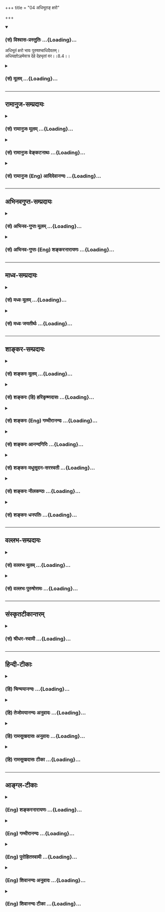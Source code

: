 +++
title = "04 अधिभूतङ् क्षरो"

+++
<div class="js_include" newlevelforh1="3" title="(सं) विश्वास-प्रस्तुतिः" unfilled url="/purANam_vaiShNavam/mahAbhAratam/06-bhIShma-parva/03-bhagavad-gItA-parva/saMskRtam/vishvAsa-prastutiH/08_axara-para-brahma-yo/04_adhibhUta~N_xaro.md">
<details open><summary><h3>(सं) विश्वास-प्रस्तुतिः ...{Loading}...</h3></summary>

अधिभूतं क्षरो भावः पुरुषश्चाधिदैवतम्।  
अधियज्ञोऽहमेवात्र देहे देहभृतां वर।।8.4।।
</details>
</div>
<div class="js_include collapsed" newlevelforh1="3" title="(सं) मूलम्" unfilled url="/purANam_vaiShNavam/mahAbhAratam/06-bhIShma-parva/03-bhagavad-gItA-parva/saMskRtam/mUlam/08_axara-para-brahma-yo/04_adhibhUta~N_xaro.md">
<details><summary><h3>(सं) मूलम् ...{Loading}...</h3></summary>

अधिभूतं क्षरो भावः पुरुषश्चाधिदैवतम्।  
अधियज्ञोऽहमेवात्र देहे देहभृतां वर।।8.4।।
</details>
</div>


_________________
## रामानुज-सम्प्रदायः
<div class="js_include collapsed" newlevelforh1="3" title="(सं) रामानुजः मूलम्" unfilled url="/purANam_vaiShNavam/mahAbhAratam/06-bhIShma-parva/03-bhagavad-gItA-parva/saMskRtam/rAmAnujaH/mUlam/08_axara-para-brahma-yo/04_adhibhUta~N_xaro.md">
<details><summary><h3>(सं) रामानुजः मूलम् ...{Loading}...</h3></summary>

।।8.4।। ऐश्वर्यार्थिनां ज्ञातव्यतया निर्दिष्टम् **अधिभूतं क्षरो भावः**
वियदादिभूतेषु वर्तमानः तत्परिणामविशेषः क्षरणस्वभावो विलक्षणः
शब्दस्पर्शादिः साश्रयः विलक्षणाः साश्रयाः शब्दस्पर्शरूपरसगन्धाः
ऐश्वर्यार्थिभिः प्राप्याः तैः अनुसंधेयाः।**पुरुषश्च अधिदैवतम्**
अधिदैवतशब्दनिर्दिष्टः पुरुषः अधिदैवतं दैवतोपरि वर्तमानम्
इन्द्रप्रजापतिप्रभृतिकृत्स्नदैवतोपरि वर्तमानः इन्द्रप्रजापतिप्रभृतीनां
भोग्यजाताद् विलक्षणशब्दादेः भोक्ता पुरुषः सा च भोक्तृत्वावस्था
ऐश्वर्यार्थिभिः प्राप्यतया अनुसन्धेया।**अधियज्ञः अहम् एव**
अधियज्ञशब्दनिर्दिष्टो अहम् एव अधियज्ञः यज्ञैः आराध्यतया वर्तमानः
अत्रेन्द्रादौ मम देहभूते आत्मतया अवस्थितः अहम् एव यज्ञैः आराध्य इति
महायज्ञादिनित्यनैमित्तकानुष्ठानवेलायां त्रयाणाम् अधिकारिणाम् अनुसन्धेयम्
एतत्। इदमपि त्रयाणां साधारणम् --

</details>
</div>
<div class="js_include collapsed" newlevelforh1="3" title="(सं) रामानुजः वेङ्कटनाथः" unfilled url="/purANam_vaiShNavam/mahAbhAratam/06-bhIShma-parva/03-bhagavad-gItA-parva/saMskRtam/rAmAnujaH/venkaTanAthaH/08_axara-para-brahma-yo/04_adhibhUta~N_xaro.md">
<details><summary><h3>(सं) रामानुजः वेङ्कटनाथः ...{Loading}...</h3></summary>

  
  
।।8.4।। ऐश्वर्यार्थिनां ज्ञातव्यतया
निर्दिष्टमित्येतदधिदैवतेऽप्यनुषञ्जनीयम् अधिभूतक्षरशब्दनिर्वचनानुरोधेन
व्याख्यातिवियदादीति। भूतशब्दस्यात्र जन्तुविषयत्वव्यवच्छेदाय
वियदादिशब्दः। शब्दाद्यवस्थातद्वतोर्भोग्ययोर्द्वयोरपि क्षरशब्देन
सङ्ग्रहणायक्षरणस्वभाव इति निर्वचनम्। नश्वर इत्यर्थः। विलक्षण
इतिइन्द्रप्रजापतिप्रभृतीनां भोग्यजातात् इति वक्ष्यमाणमत्रापि
द्रष्टव्यम्। एवंविधं च वैलक्षण्यं
स्वासाधारणभक्तियोगप्रसन्नपरमात्मसङ्कल्पविशेषप्रसूतभोगरूपत्वात्। अस्य
ज्ञातव्यताहेतुं दर्शयति -- विलक्षणा इति। क्षरो भावः इत्येकवचनं
जात्यभिप्रायमिति भावः। प्राप्याप्राप्यत्वादित्यर्थः। अधिदैवतशब्दे
रूढिभ्रमव्युदासायाह -- अधिदैवतशब्दनिर्दिष्ट इति।
तन्निरुक्तिःदैवतोपरिवर्तमानमिति। देवतोपरीति सम्बन्धसामान्यषष्ठ्या समासः।
दैवतशब्दस्यात्र सर्वेश्वरात् सङ्कोचं देवतान्तरेष्वभिव्याप्तिं चाह --
इन्द्रेति। उपरि वर्तमानत्वमिह न केवलं देशाद्यपेक्षया किन्तु
भोगप्रकर्षादपीत्यभिप्रायेणेत्याह -- इन्द्रेत्यादि पुरुष इत्यन्तम्।  
  
ननु पुरुषान्तरमिहाविवक्षितम्
स्वात्मस्वरूपपुरुषानुसन्धानमधिकार्यन्तरस्यापि समानम् ततोऽत्र को विशेषः
इत्यत्राह -- सा चेति। न परिशुद्धस्वरूपमिहानुसन्धेयं न चाशुद्धेऽपि
हेयत्वमिह भाव्यम्। पुरुषशब्दनिर्देशश्चात्र भावप्रधान इति भावः। अहमेवेति क
इति प्रश्नस्योत्तरम्। कथमिति प्रश्नस्योत्तरत्वं तदभिप्रेतं विवृणोति --
अधियज्ञ इति। यज्ञे सम्बध्यमानोऽधियज्ञः। तत्र च सर्वेश्वरस्याराध्यतया
सम्बन्ध इत्याह -- यज्ञैराराध्यतया वर्तमान इति। इन्द्रादयो हि तत्र च
आराध्याः श्रुताः तत्कथमहमेवेत्युच्यत इत्यत्रोत्तरम्अत्र देहे इत्यनेन
विवक्षितमिति दर्शयति -- अत्रेन्द्रादाविति। अधियज्ञोऽहमेवात्र देहे
इतीश्वरेणाभिधीयमानत्वात्तद्देहविषयत्वं प्रतीतम्। स चेश्वरदेहःयज
देवपूजायाम् \[1।1027\] इति
याज्यदेवतापेक्षयज्ञप्रसङ्गादिन्द्रादिरेवेत्यभिप्रायेणोक्तम् --
इन्द्रादाविति। यां यां तनुम् \[7।21\] इति प्रागुक्तं स्मारयति -- मम
देहभूत इति। कर्मणा ह्यचिद्द्रव्यं कस्यचिद्देहो भवति न तथाऽत्र देहत्वं
कादाचित्कमिति ज्ञापनायदेहभूत इति प्रयोगः।
देहभूतकेवलेन्द्रादिव्यवच्छेदार्थंअहमेवेत्यवधारणम्।
पूर्वनिर्दिष्टब्रह्माध्यात्मकर्माधिभूताधिदैववन्न तत्त्वान्तरमिति
ज्ञापनार्थं वा। विष्णुः सर्वा देवताः इति च श्रुतिः। एतेनकथम् इति
प्रश्नस्याप्युत्तरं दत्तम्। तत्तद्विशिष्टस्याराध्यत्वात्। देहभृतां
वर,इत्यनेनाध्यात्मचिन्तानुगुणसत्त्वोत्तरदेहेन्द्रियादिमत्त्वं
स्वस्यालौकिकेन्द्रादिदेहवत्त्वे निदर्शनं चाभिप्रेतम्।
एवंविधाधियज्ञविज्ञानमनुष्ठानानुप्रविष्टम् न तु तदुपकारकमात्रम् न
चैश्वर्यार्थिमात्रविषयमिति दर्शयति -- इति महायज्ञेति।
अकरणनिमित्तानर्हतादिपरिहाराय
त्रयाणामवश्यकर्तव्यताद्योतनायनित्यनैमित्तिकोक्तिः।  
  

</details>
</div>
<div class="js_include collapsed" newlevelforh1="3" title="(सं) रामानुजः (Eng) आदिदेवानन्दः" unfilled url="/purANam_vaiShNavam/mahAbhAratam/06-bhIShma-parva/03-bhagavad-gItA-parva/saMskRtam/rAmAnujaH/english/AdidevAnandaH/08_axara-para-brahma-yo/04_adhibhUta~N_xaro.md">
<details><summary><h3>(सं) रामानुजः (Eng) आदिदेवानन्दः ...{Loading}...</h3></summary>

8.4 The perishable existences which have been declared as fit to be
known by the seekers of wealth, power etc., form the Adhibhuta. They are
superior material entities that remain in ether or space and other
elements. They are the evolutes of material elements and are perishable
in their nature. They are also of the nature of sound, touch etc.,
supported by their basic subtle elements but different from, and finer
than, ordinary sound etc., and are of many kinds. Sound, touch, form,
taste and smell on this kind, which are manifold and rooted in their
several bases, are to be gained by the seekers after prosperity and
should be contemplated upon by them. Adhidaivata connotes Purusa. The
Purusa is superior to divinities like Indra, Prajapati and others, and
is the experiencer of sound etc., which are different from, and superior
to, the multitude of enjoyments of Indra, Prajapati etc. The condition
of being such an enjoyer is to be contemplated upon by the seekers after
prosperity, as the end to be attained. I alone am connoted by the term
Adhiyajna (sacrifice). Adhiyajna denotes one who is propitiated in
sacrifices. Indra and others, to whom sacrifices are made, form My body.
I dwell as their Self and I alone am the object of worship by sacrifice.
In this manner the three groups of alified devotees should contemplate
at the time of the practice of periodical and occasional rituals like
the great sacrificies. This is also common to all the three groups of
devotees.

</details>
</div>


_________________
## अभिनवगुप्त-सम्प्रदायः
<div class="js_include collapsed" newlevelforh1="3" title="(सं) अभिनव-गुप्तः मूलम्" unfilled url="/purANam_vaiShNavam/mahAbhAratam/06-bhIShma-parva/03-bhagavad-gItA-parva/saMskRtam/abhinava-guptaH/mUlam/08_axara-para-brahma-yo/04_adhibhUta~N_xaro.md">
<details><summary><h3>(सं) अभिनव-गुप्तः मूलम् ...{Loading}...</h3></summary>

।।8.4।। अधिभूतमिति। क्षरति स्रवति परिणामादिधर्मेण इति क्षरः +++(S omits
क्षरः)+++ घटादिः पदार्थग्राम उच्यते। पुरुषः आत्मा। स च अधिदैवतम् तत्र
सर्वदैवतानां परिनिष्ठितत्त्वात्। अत एव अशेषयज्ञभोक्तृत्वेन यज्ञान्
अवश्यकार्याणि कर्माणि अधिकृत्य यः स्थितः पुरुषोत्तमः सः अहमेव। अहमेव च
देहे स्थित इति प्रश्नद्वयमेकेन यत्नेन निर्णीतम्।

</details>
</div>
<div class="js_include collapsed" newlevelforh1="3" title="(सं) अभिनव-गुप्तः (Eng) शङ्करनारायणः" unfilled url="/purANam_vaiShNavam/mahAbhAratam/06-bhIShma-parva/03-bhagavad-gItA-parva/saMskRtam/abhinava-guptaH/english/shankaranArAyaNaH/08_axara-para-brahma-yo/04_adhibhUta~N_xaro.md">
<details><summary><h3>(सं) अभिनव-गुप्तः (Eng) शङ्करनारायणः ...{Loading}...</h3></summary>

8.4 Adhibhutam etc. The world of material beings, like pot etc., is of
changing nature, because it flows or gushes forth with its innate nature
of changes etc. Person : Self. It is the lord of the devinities, as all
deities are established in It (or all deities get their perfections in
It). On the same reason it is only Myself, the Supreme Soul, Who remain
lording - as an enjoyer of sacrifice in its entirty - over sacrifices
i.e. actions that are to be performed inevitably; and it is I only Who
dwell in the body. Thus, a pair of estions have been decided by single
effort. Now, the other estion that remains to be answered viz., 'How are
You to be realised at the time of departure ;', the Lord decides as :

</details>
</div>


_________________
## माध्व-सम्प्रदायः
<div class="js_include collapsed" newlevelforh1="3" title="(सं) मध्वः मूलम्" unfilled url="/purANam_vaiShNavam/mahAbhAratam/06-bhIShma-parva/03-bhagavad-gItA-parva/saMskRtam/madhvaH/mUlam/08_axara-para-brahma-yo/04_adhibhUta~N_xaro.md">
<details><summary><h3>(सं) मध्वः मूलम् ...{Loading}...</h3></summary>

।।8.4।। भूतानि सशरीरान् जीवानधिकृत्य यत्तदधिभूतम्। क्षरो भावो
विनाशिकार्यपदार्थः। अव्यक्तान्तर्भावेऽपि तस्याप्यन्यथाभावाख्यो
विनाशोऽस्त्येव। तच्चोक्तम् -- अव्यक्तं परमे व्योम्नि निष्क्रिये
सम्प्रलीयते इति। तस्मादव्यक्तमुत्पन्नं त्रिगुणं द्विजसत्तम इति
च। विकारोऽव्यक्तजन्म हि इति च स्कान्दे। पुरि शयनात्पुरुषो जीवः स च
सङ्कर्षणो ब्रह्मा वा। स सर्वदेवानधिकृत्य तत्पतिरित्यधिदैवतम्
देवाधिकारस्थ इति वा। सर्वयज्ञभोक्तृत्वादेरधियज्ञः।
अन्योऽधियज्ञोऽग्न्यादिः प्रसिद्ध इति देह इति विशेषणम्। भोक्तारं यज्ञतपसां
\[5।29\]। त्रैविद्या मां \[9।20\]। ये त्वन्यदेवताभक्ताः। \[9।23\] एतस्य वा
अक्षरस्य प्रशासने ৷৷. गार्गि ददतो मनुष्याः प्रशंसन्ति यजमानं देवाः
\[बृ.उ.3।8।9\] इत्यादेः। कुतो ह्यस्य ध्रुवः स्वर्गः कुतो नैश्श्रेयसं पदम्
\[मं.भा.12।334।2\] इत्यादिपरिहारश्च मोक्षधर्मे।
भगवांश्चेत्तद्भोक्तृत्वादेरधियज्ञत्वं सिद्धमिति कथमित्यस्य परिहारः
पृथङ्नोक्तः। सर्वप्राणिदेहस्थरूपेण साधियज्ञः। अत्रेति
स्वदेहनिवृत्त्यर्थम्। न हि तत्रेश्वरस्य नियन्तृत्वं पृथगस्ति। नात्रोक्तं
ब्रह्म भगवतोऽन्यत्। ते ब्रह्म \[7।29\] इत्युक्त्वासाधिभूताधिदैवं मां
साधियज्ञं च ये विदुः \[7।30\] इति परामर्शात् तस्यैव च
प्रश्नात्। साधियज्ञं इति भेदप्रतीतेस्तन्निवृत्त्यर्थंअधियज्ञोऽहं
इत्युक्तम्। मामित्यभेदप्रसिद्धेरक्षरमित्येवोक्तम्। आह च गीताकल्पे --
देहस्थविष्णुरूपाणि अधियज्ञ इतीरितः। कर्मेश्वरस्य सृष्ट्यर्थं
तच्चापीच्छाद्यमुच्यते। अधिभूतं जडं प्रोक्तमध्यात्मं जीव उच्यते।
हिरण्यगर्भोऽधिदैवं देवः सङ्कर्षणोऽपि वा। ब्रह्म नारायणो देवः
सर्वदेवेश्वरेश्वरः इति। यथा प्रतीतं वा सर्वमत्र नैव विरुध्यते इति।
स्कान्दे च -- आत्माभिमानाधिकारस्थितमध्यात्ममुच्यते। देहाद्बाह्यं
विनाऽतीव बाह्यत्वादधिदैवतम्। देवाधिकारगं सर्वं महाभूताधिकारगम्। तत्कारणं
तथा कार्यमधिभूतं तदन्तिकात् इति। महाकौर्मे च -- अध्यात्मं देहपर्यन्तं
केवलात्मोपकारकम्। सदेहजीवभूतानि यत्तेषामुपकारकृत्। अधिभूतं तु मायान्तं
देवानामधिदैवतम् इति।

</details>
</div>
<div class="js_include collapsed" newlevelforh1="3" title="(सं) मध्वः जयतीर्थः" unfilled url="/purANam_vaiShNavam/mahAbhAratam/06-bhIShma-parva/03-bhagavad-gItA-parva/saMskRtam/madhvaH/jayatIrthaH/08_axara-para-brahma-yo/04_adhibhUta~N_xaro.md">
<details><summary><h3>(सं) मध्वः जयतीर्थः ...{Loading}...</h3></summary>

।।8.4।। परिहारं सङ्गमयितुमधिभूतशब्दार्थं तावदाह -- **भूतानी**ति। अधिकृत्य
तदुपकारित्वेन यद्वर्ततेक्षरः,सर्वाणि भूतानि \[15।16\] इति वक्ष्यमाणं
क्षरं व्यावर्तयितुं व्याचष्टे -- **क्षर** इति। क्षरशब्दव्याख्या
विनाशीति। भावशब्दस्यार्थद्वयं कार्य इति पदार्थ इति। भवत्युत्पद्यत इति
भावः। उत्पत्तिमान्पदार्थो नाशवान् पदार्थ इति प्रत्येकमुत्तरम्।
सर्वभूतानामध्यात्मत्वान्न ग्रहणम्। नन्वव्यक्तमपि सशरीरान् जीवानधिकृत्य
वर्तत इति तस्याप्यधिभूतेऽन्तर्भावोऽस्त्येव न चैतद्विनाशि कार्यं वानासतः
\[2।16\] इत्युक्तत्वात्। ततोऽव्यापकमुत्तरमित्यत आह -- **अव्यक्ते**ति।
अव्यक्तस्याधिभूतान्तर्भावेऽपि नाव्यापकमुत्तरमिति शेषः। कुतः इत्यत आह --
**तस्यापी**ति। अन्यथाभावो वैषम्यपरित्यागेन साम्यावस्थापत्तिः। यत इति
शेषः। तथा विक्रियालक्षणं जन्म चेत्यपि ग्राह्यम्। उभयत्र क्रमेण
प्रमाणान्याह -- **तच्चे**ति। व्योम्नि व्याप्ते प्रलये
प्रचुरव्यापाराभावात् निष्क्रिये। ननु पुरुषः परमात्मा स
ब्रह्माधियज्ञशब्दाभ्यामुक्त इत्यत आह -- **पुरी** त। शरीरे अधिकरणे शेतेः
\[अष्टा.3।2।15\] इति डः। वर्णागमो वर्णविपर्ययश्च इत्यादिना साधुः।
तथाप्यध्यात्मशब्देन गतार्थतेत्यत आह -- **स चे**ति।
सर्वजीवाभिमानित्वादिति भावः। तस्याधिदैवत्वं कथं इत्यतो द्वेधाऽऽह --
**स** इति। अधिकृत्य वर्तत इत्यस्यैव विवरणं -- **पतिरि**ति।
देवाधिकारस्थस्तत्प्रकरणेषु मुख्यतः प्रतिपाद्यः। सर्वदेवतासङ्ग्रहार्थं वा
द्वितीयं व्याख्यानम्। अक्षरार्थस्तु पूर्ववत्। अधियज्ञः कथं \[8।2\]
इत्यस्योत्तरं भगवताऽनुक्तं भाष्यकृदाह -- **सर्वे**ति। आदिपदेन
तत्प्रवर्तकत्वादिनाऽध्यात्मशब्दवदधियज्ञशब्देऽव्ययीभावः। किन्तु अधिगतो
यज्ञमिति प्रादिसमासः। अधिष्ठितो यज्ञोऽनेनेति बहुव्रीहिर्वा। अधियज्ञः कः
इति प्रश्ने तत्परिहारे च देह इत्यस्य प्रयोजनमाह -- **अन्य** इति। अन्यो
भगवतः इति सिद्धार्थतापरिहारार्थं प्रश्नवाक्ये देह इति विशेषणं प्रयुक्तं
कर्तृभोक्तृफलदातॄणां हेप्रेरकत्वेन वर्तमान इति। अतः परिहारवाक्येऽपि
यथाप्रश्नं तदुपात्तमिति वाक्यशेषः। भगवतः सर्वयज्ञभोक्तृत्वं कुतो
येनैवमुत्तरमध्याह्रियते इत्यत आह -- **भोक्तारमि**ति।
त्रैविद्यानुष्ठितयज्ञभोक्तृत्वाभावात्सर्वेत्यनुपपन्नमित्यत आह --
**त्रैविद्या** इति। प्रवर्तकत्वे श्रुतिमाह -- **एतस्ये**ति।
यज्ञफलदातृत्वादौ प्रमाणमाह -- **कुतो ही**ति। ध्रुवश्चिरन्तनः।
निश्श्रेयसे मुक्तौ भवं पदं सुखम्। इत्यादेः प्रश्नस्य। नन्वेष परिहरो
भगवतैवं कुतो नोक्तः इत्यत आह -- **भगवांश्चेदि**ति। चेच्छब्दो
यदाशब्दार्थे। अधियज्ञोऽहमिति यदाधियज्ञत्वेन भगवानुक्तः तदा तस्य
सर्वयज्ञभोक्तृत्वादेरधियज्ञत्वमर्जुनस्य सिद्धमेव भोक्तारमित्यादेरर्थस्य
तेन श्रुतत्वात् अन्यत्वपक्ष एव कथमिति पृष्टत्वात्। एवमालोच्य भगवता
कथमित्यस्य प्रश्नस्य परिहारोऽधियज्ञोऽहमित्यतः पृथक् नोक्तः। अस्माभिस्तु
मन्दान्बोधयितुमुक्त इति भावः। ननु यज्ञधियज्ञः स्वयमेव तर्हि कथंसाधियज्ञं
मां इति प्रागवोचत् इत्यत आह -- **सर्वे**ति। रूपविशेषापेक्षया
साहित्यमुक्तमिति भावः। अनेन परिहारवाक्यस्थस्य देह इति विशेषणस्य
प्रयोजनान्तरं चोक्तं भवति। अत्रेति देहविशेषणं किमर्थं इत्यत आह --
**अत्रे**ति। इह लौकिके देह इत्यर्थः। कुत ईश्वरदेहो व्यावर्तनीयः इत्यत आह
-- **न ही**ति। तत्र स्वदेहे। पृथक् पृथग्भावेन। यथाऽधियज्ञोऽहमेवेत्युक्तं
न तथा ब्रह्माहमिति। अतो भगवतोऽन्यदेवेदं ब्रह्म परममिति तु स्वरूपकथनम्। न
तु विशेषणमिति शङ्का निवारयति -- **नात्रे**ति। पूर्वाध्यायेते ब्रह्म
तद्विदुः \[7।29\] इत्युक्त्वा कथम्भूतं ब्रह्मेत्याकाङ्क्षायां
साधिभूताधिदैवं साधियज्ञं च ब्रह्मेति वक्तव्ये मामिति ब्रह्मणः
परामर्शात्। तत्रास्तु भगवानेव ब्रह्म अत्र तु कुतः इत्यत आह --
**तस्यैवे**ति पृष्टस्यैव वक्तव्यत्वात्। तर्हि अधियज्ञस्य ब्रह्मणश्च
भगवत्त्वादेकत्राहमेवेत्युक्तिः अपरत्र तदनुक्तिः किंनिबन्धना इत्यत आह --
**साधियज्ञमि**ति। शेषं **तात्पर्यनिर्णये।** एतेनापव्याख्यानमपि निरस्तम्।
द्वादशादौ च विस्तरेण आगमसम्मत्योक्तं स्थापयति -- **आह चे**ति। यानि
देहस्थविष्णुरूपाणिसोधियज्ञ इतीरितः। तदपीच्छाप्रयत्नाद्यमेव न तु
परिणामरूपम्। जडं देहाद्बाह्यम्। न केवलमेषां पदानामेतावन्मात्रार्थत्वं
किन्तु यथाप्रतीतं प्रतीतिमनतिक्रम्य शब्दशक्त्या यावत्प्रतीतं
प्रमाणाविरुद्धं च तदत्र व्याख्यायमानं वक्तुरभिप्रायं न
व्यभिरचरतीत्यर्थः. कि़ञ्चिद्व्यवहितत्वात् मध्येऽपीति शब्दः। एतदेव
वाक्यान्तरेण स्पष्टयति -- **स्कान्दे चे**ति। आत्मनोऽभिमानस्य विषयः
आत्माधिकारस्थं तत्र प्रतिपाद्यं देहाद्बाह्यं विनेति।
सामर्थ्यादात्माभिमानस्थेन सम्बध्यते। तत्र युक्तिः अतीव बाह्यत्वात्।
अत्यभिमानविषयत्वाभावात्। महाभूताधिकारगं महाभूतम्। कार्यकारणग्रहणहेतुः।
तदन्तिकात्तत्तादात्म्यात् देवानामुपकारकृत्।

</details>
</div>


_________________
## शाङ्कर-सम्प्रदायः
<div class="js_include collapsed" newlevelforh1="3" title="(सं) शङ्करः मूलम्" unfilled url="/purANam_vaiShNavam/mahAbhAratam/06-bhIShma-parva/03-bhagavad-gItA-parva/saMskRtam/shankaraH/mUlam/08_axara-para-brahma-yo/04_adhibhUta~N_xaro.md">
<details><summary><h3>(सं) शङ्करः मूलम् ...{Loading}...</h3></summary>

।।8.4।। --,**अधिभूतं** प्राणिजातम् अधिकृत्य भवतीति। कोऽसौ क्षरः क्षरतीति
**क्षरः** विनाशी **भावः** यत्किञ्चित् जनिमत् वस्तु इत्यर्थः। **पुरुषः**
पूर्णम् अनेन सर्वमिति पुरि शयनात् वा पुरुषः आदित्यान्तर्गतो हिण्यगर्भः
सर्वप्राणिकरणानाम् अनुग्राहकः सः **अधिदैवतम्।** **अधियज्ञः**
सर्वयज्ञाभिमानिनी विष्ण्वाख्या देवता यज्ञो वै विष्णुः इति श्रुतेः। स हि
विष्णुः **अहमेव अत्र** अस्मिन् **देहे** यो यज्ञः तस्य अहम् अधियज्ञः
यज्ञो हि देहनिर्वर्त्यत्वेन देहसमवायी इति देहाधिकरणो भवति **देहभृतां
वर**।।

</details>
</div>
<div class="js_include collapsed" newlevelforh1="3" title="(सं) शङ्करः (हि) हरिकृष्णदासः" unfilled url="/purANam_vaiShNavam/mahAbhAratam/06-bhIShma-parva/03-bhagavad-gItA-parva/saMskRtam/shankaraH/hindI/harikRShNadAsaH/08_axara-para-brahma-yo/04_adhibhUta~N_xaro.md">
<details><summary><h3>(सं) शङ्करः (हि) हरिकृष्णदासः ...{Loading}...</h3></summary>

।।8.4।। जो प्राणिमात्रको आश्रित किये होता है उसका नाम अधिभूत है। वह कौन
है क्षर -- जो कि क्षय होता है ऐसा विनाशी भाव यानी जो कुछ भी उत्पत्तिशील
पदार्थ हैं वे सबकेसब अधिभूत हैं। पुरुष अर्थात् जिससे यह सब जगत् परिपूर्ण
है अथवा जो शरीररूप पुरमें रहनेवाला होनेसे पुरुष कहलाता है वह सब
प्राणियोंके इन्द्रियादि करणोंका अनुग्राहक सूर्यलोकमें रहनेवाला
हिरण्यगर्भ अधिदैवत है। यज्ञ ही विष्णु है इस श्रुतिके अनुसार सब यज्ञोंका
अधिष्ठाता जो विष्णुनामक देवता है वह अधियज्ञ है। हे देहधारियोंमें श्रेष्ठ
अर्जुन इस देहमें जो यज्ञ है उसका अधिष्ठाता वह विष्णुरूप अधियज्ञ मैं ही
हूँ। यज्ञ शरीरसे ही सिद्ध होता है अतः यज्ञका शरीरसे नित्य सम्बन्ध है
इसलिये वह शरीरमें रहनेवाला माना जाता है।

</details>
</div>
<div class="js_include collapsed" newlevelforh1="3" title="(सं) शङ्करः (Eng) गम्भीरानन्दः" unfilled url="/purANam_vaiShNavam/mahAbhAratam/06-bhIShma-parva/03-bhagavad-gItA-parva/saMskRtam/shankaraH/english/gambhIrAnandaH/08_axara-para-brahma-yo/04_adhibhUta~N_xaro.md">
<details><summary><h3>(सं) शङ्करः (Eng) गम्भीरानन्दः ...{Loading}...</h3></summary>

8.4 Adhibhutam, that which exists in the physical plane, i.e. that which
exists by comprising all creatures;-what is it;-it consists of the
ksarah bhavah, mutable entity. Ksarah is that which is mutable, which is
destructible; bhavah means anything whatsoever that has orgination. This
is meaning. Purusah means the Person, derived in the sense of he by whom
all things are pervaded; or, he who lies in every heart. He is
Hiranyagarbha, who resides in the Sun and sustains the organs of all
creatures. He is adhi-daivatam, the entity existing in the divine plane.
Deha-bhrtam-vara, O best among the embodied beings; adhiyajnah, the
entity existing in sacrifices, is the Deity, called Visnu, presiding
over all sacrifices-which agrees with the Vedic text, 'Sacrifice is
indeed Vishu' (Tai, Sam. 1.7.4). Aham eva, I Myself, who am that very
Visnu; am adhiyajnah, the entity existing in the sacrifice; which is
going on atra dehe, in this body. Since a sacrfice is performed with
body, therefore it is closely associated with the body. In this sense it
is said to be going on in the body.

</details>
</div>
<div class="js_include collapsed" newlevelforh1="3" title="(सं) शङ्करः आनन्दगिरिः" unfilled url="/purANam_vaiShNavam/mahAbhAratam/06-bhIShma-parva/03-bhagavad-gItA-parva/saMskRtam/shankaraH/AnandagiriH/08_axara-para-brahma-yo/04_adhibhUta~N_xaro.md">
<details><summary><h3>(सं) शङ्करः आनन्दगिरिः ...{Loading}...</h3></summary>

।।8.4।। संप्रति प्रश्नत्रयस्योत्तरमाह -- **अधिभूतमिति।** अधिभूतं च किं
प्रोक्तमित्यस्य प्रतिवचनं **अधिभूतं क्षरो भाव इति।** तत्राधिभूतपदमनूद्य
वाच्यमर्थं कथयति -- **अधिभूतमित्यादिना।** तस्य निर्देशमन्तरेण
निर्ज्ञातुमशक्यत्वात्प्रश्नद्वारा तन्निर्दिशति -- **कोऽसाविति।**
कार्यमात्रमत्र संगृहीतमिति वक्तुमुक्तमेव व्यनक्ति -- **यत्किंचिदिति।**
अधिदैवं किमिति प्रश्ने पुरुषश्चेत्यादिप्रतिवचनं तत्र पुरुषशब्दमनूद्य
मुख्यमर्थं तस्योपन्यस्यति -- **पुरुष इति।** तस्यैव संभावितमर्थान्तरमाह
-- **पुरि शयनाद्वेति।** वैराजं देहमासाद्यादित्यमण्डलादिषु दैवतेषु
योऽन्तरवस्थितो लिङ्गात्मा व्यष्टिकरणानुग्राहकोऽत्र पुरुषशब्दार्थः स
चाधिदैवतमिति स्फुटयति -- **आदित्येति।** अधियज्ञः कथमित्यादिप्रश्नं
परिहरन्नधियज्ञशब्दार्थमाह -- **अधियज्ञ इति।** कथमुक्तायां
देवतायामधियज्ञशब्दः स्यादित्याशङ्क्य श्रुतिमनुसरन्नाह -- **यज्ञो वा
इति।** परैव देवताऽधियज्ञशब्देनोच्यते। सा च ब्रह्मणः सकाशादत्यन्ताभेदेन
प्रतिपत्तव्येत्याह -- **स हि विष्णुरिति।**
शास्त्रीयव्यवहारभूमिरत्रेत्युक्ता। देहसामानाधिकरण्याद्वात्रेत्यस्य
व्याख्यानम् -- **अस्मिन्निति।** किमधियज्ञो बहिरन्तर्वा देहादिति संदेहो
मा भूदित्याह -- **देह इति।** ननु यज्ञस्य देहाधिकरणत्वाभावात्कथं
तथाविधयज्ञाभिमानिदेवतात्वं भगवता विवक्ष्यते तत्राह -- **यज्ञो हीति।**
एतेन तस्य बुद्ध्यादिव्यतिरिक्तत्वमुक्तमवधेयम्। नहि परा देवता
दर्शितरीत्याधियज्ञशब्दिता बुद्ध्यादिष्वन्तर्भावमनुभावयितुमलम्।
देहान्बिभ्रतीति देहभृतः सर्वे प्राणिनस्तेषामेव वरः श्रेष्ठः। युक्तं हि
भगवता साक्षादेव प्रतिक्षणं संवादं विदधानस्यार्जुनस्य सर्वेभ्यः
श्रैष्ठ्यम्।

</details>
</div>
<div class="js_include collapsed" newlevelforh1="3" title="(सं) शङ्करः मधुसूदन-सरस्वती" unfilled url="/purANam_vaiShNavam/mahAbhAratam/06-bhIShma-parva/03-bhagavad-gItA-parva/saMskRtam/shankaraH/madhusUdana-sarasvatI/08_axara-para-brahma-yo/04_adhibhUta~N_xaro.md">
<details><summary><h3>(सं) शङ्करः मधुसूदन-सरस्वती ...{Loading}...</h3></summary>

।।8.4।। संप्रत्यग्रिमप्रश्नत्रयस्योत्तरमाह -- क्षरतीति क्षरो विनाशी भावो
यत्किंचिज्जनिमद्वस्तु भूतं प्राणिजातमधिकृत्य भवतीत्यधिभूतमुच्यते। पुरुषो
हिरण्यगर्भः समष्टिलिङ्गात्मा व्यष्टिसर्वकरणानुग्राहकः। आत्मैवेदमग्र
आसीत्पुरुषविधः इत्युपक्रम्यस यत्पूर्वोऽस्मात्सर्वस्मात्सर्वान्पाप्मन
औषत्तस्मात्पुरुषः इत्यादि श्रुत्या प्रतिपादितः। चकारात्स वै शरीरी प्रथमः
स वै पुरुष उच्यते। आदिकर्ता स भूतानां ब्रह्माग्रे समवर्तत
इत्यादिस्मृत्या च प्रतिपादितः। अधिदैवतं दैवतान्यादित्यादीन्यधिकृत्य
चक्षुरादिकरणान्यनुगृह्णातीति तथोच्यते। अधियज्ञः सर्वयाज्ञाधिष्ठाता
सर्वयज्ञफलदायकश्च। सर्वयज्ञाभिमानिनी विष्ण्वाख्या देवता। यज्ञो वै विष्णुः
इति श्रुतेः। सच विष्णुरधियज्ञोऽहं वासुदेव एव न मद्भिन्नः कश्चित्। अतएव
परब्रह्मणः सकाशादत्यन्ताभेदेनैव प्रतिपत्तव्य इति कथमिति व्याख्यातम्।
सचात्रास्मिन्मनुष्यदेहे यज्ञरूपेण वर्तते बुद्ध्यादिव्यतिरिक्तो
विष्णुरूपत्वात्। एतेन स किमस्मिन्देहे ततो बहिर्वा देहे चेत्कोऽत्र
बुद्ध्यादिस्तद्यतिरिक्तो वेति संदेहो निरस्तः। मनुष्यदेहे य
यज्ञस्यावस्थानं यज्ञस्य मनुष्यदेहनिर्वत्वात्पुरुषो वै यज्ञः पुरुषस्तेन
यज्ञो यदेनं पुरुषस्तनुते इत्यादिश्रुतेः। हे देहभृतां वर सर्वप्राणिनां
श्रेष्ठेति संबोधयन् प्रतिक्षणं
मत्संभाषणात्कृतकृत्यस्त्वमेतद्बोधयोग्योऽसीति प्रोत्साहयत्यर्जुनं भगवान्।
अर्जुनस्य सर्वप्राणिश्रेष्ठत्वं भगवदनुग्रहातिशयभाजनत्वात्प्रसिद्धमेव।

</details>
</div>
<div class="js_include collapsed" newlevelforh1="3" title="(सं) शङ्करः नीलकण्ठः" unfilled url="/purANam_vaiShNavam/mahAbhAratam/06-bhIShma-parva/03-bhagavad-gItA-parva/saMskRtam/shankaraH/nIlakaNThaH/08_axara-para-brahma-yo/04_adhibhUta~N_xaro.md">
<details><summary><h3>(सं) शङ्करः नीलकण्ठः ...{Loading}...</h3></summary>

।।8.4।। क्षरो भावो जनिमद्वस्तु कर्मफलभूतं तत्साधनभूतं च
तदधिभूतमित्युच्यते। अधिदैवतं पुरुषः सर्वासु पूर्षु वसतीति
सर्वकरणानुग्राहकः सकलदेवतात्मा हिरण्यगर्भः। अधियज्ञो यज्ञाभिमानी
विष्णुरन्तर्यामी सोऽहमेव देह्यस्मि। अत्रास्मिन्देहे देहभृतां वर।

</details>
</div>
<div class="js_include collapsed" newlevelforh1="3" title="(सं) शङ्करः धनपतिः" unfilled url="/purANam_vaiShNavam/mahAbhAratam/06-bhIShma-parva/03-bhagavad-gItA-parva/saMskRtam/shankaraH/dhanapatiH/08_axara-para-brahma-yo/04_adhibhUta~N_xaro.md">
<details><summary><h3>(सं) शङ्करः धनपतिः ...{Loading}...</h3></summary>

।।8.4।। अधिभूतं च किं प्रोक्तमिति चतुर्थप्रश्नस्योत्तरमाह -- अधिभूतमिति।
भूतं प्राणिजातमधिकृत्य भवतीत्यधिभूतम्। क्षरो भावः क्षरतीति क्षरो विनाशी
भावो यत्किंचिज्जनिमद्वस्त्वित्यर्थः। अधिदैवं किमुच्यत इति
पञ्चमप्रश्नस्योत्तरमाह। पुरुषश्चाधिदैवतं पूर्णमनेन सर्वमिति पुरुषः
सर्वासु पूर्षु शयनाद्वा पुरुषः आदित्यान्तर्गतो हिरण्यगर्भः
सर्वप्राणिकरणानुग्राहकः सोऽधिदैवतं दैवतान्यादित्यादीन्यधिकृत्य
चक्षुरादिकरणग्राममनुगृह्णतीत्यधिदैवतमुच्यते। अधियज्ञः कथं कोऽत्र
देहेऽस्मिन्मधुसूदनेति षष्ठश्रस्योत्तरमाह -- अधियज्ञ इति। यज्ञो हि
देहेनोत्पात्द्योऽतो देहसमवायी। अतो देहस्तस्याधिकरणं भवति।
अस्मिन्देहेऽधियज्ञः सर्वयज्ञाभिमानिनी देवता विषण्वाख्या। यज्ञो वै विष्णुः
इति श्रुतेः। सोऽधियज्ञो विष्णुरहमेव कथमित्यवान्तरप्रकारप्रश्नोऽप्यनेनैव
परिहृतः। अधियज्ञो बुद्य्धादिव्यतिरिक्तः परमात्माभिन्नोऽस्मिन्देहे
प्रतिपत्तव्य इति। देहान्बिभ्रतीति देहभृतस्तेषां सर्वेषां प्राणिनां वरः
श्रेष्ठस्तस्य संबोधनं हे देहभृतां वरेति। उक्तंच भगवता प्रतिक्षणं संवादं
संविदधानस्यार्जुनस्य सर्वेभ्यः प्राणिभ्यः श्रैष्ट्यमिति भाष्यटीकाकाराः।
एवंभूतं मां देहभृतां वरस्त्वं प्रतिपत्तुमर्हसीति सूचनार्थं,वा संबोधनम्।

</details>
</div>


_________________
## वल्लभ-सम्प्रदायः
<div class="js_include collapsed" newlevelforh1="3" title="(सं) वल्लभः मूलम्" unfilled url="/purANam_vaiShNavam/mahAbhAratam/06-bhIShma-parva/03-bhagavad-gItA-parva/saMskRtam/vallabhaH/mUlam/08_axara-para-brahma-yo/04_adhibhUta~N_xaro.md">
<details><summary><h3>(सं) वल्लभः मूलम् ...{Loading}...</h3></summary>

।।8.4।। अग्रिमाणामाह -- अधिभूतमिति। पूर्वनिर्दिष्टमधिभूतं क्षरो भावः
भूताधिकृतः क्षरणस्वभावो भौतिकः पदार्थः युष्मदादिविराडन्तः किञ्च पुरुषो
जीवोऽत्रात्मा सर्वत्रास्त्यधिदैवतं (सर्वेषामधिदैवतं) सर्वसाधारणं
शब्दादिभोक्तृ चेति सूर्याद्या अधिदेवताश्चकारेण संगृह्यन्ते। सा
भोक्तृत्वावस्था पुरुषान्तर्यामिज्ञानिभिः (पुरुषोत्तमज्ञानिभिः)
सर्वत्रैकरूपतया(सर्वाधिगम्यतया)ऽनुसन्धेया। अधियज्ञोऽहमिति -- यस्त्वया
पृष्टः कोऽधियज्ञ इति स चाहं यज्ञाधिष्ठातावयवी यज्ञैश्चाराध्यः
परमात्मरूपः। देहेऽस्मिन्कथं इत्यस्योत्तरमाह -- अत्र देहे समस्तभूतशरीरे
तदन्तर्यामितया स्थितः यथोक्तं भागवते -- आध्यात्मिकस्तु यः प्रोक्तः
सोऽसावेवाधिदैविकः। यस्तत्रोभयविच्छेदः स स्मृतो ह्याधिभौतिकः।
एकमेकतराभावे यदि नोपलभामहे। त्रितयं तत्र यो वेद स आत्मा
\[स्वाश्रयाश्रयः\] स्वाश्रयः परः। \[भाग.2।10।9\] इति। हे देहभृतां वर यथा
देहभृतः केचन विज्ञाः (लिप्ताः) केचनाऽविज्ञाः (अलिप्ताः) तथाऽहमभिज्ञः
(अलिप्तः) साक्षी त्वं चापि तेषु वरो जिज्ञासुः देहभृत्त्वादिति तं स्तौति।

</details>
</div>
<div class="js_include collapsed" newlevelforh1="3" title="(सं) वल्लभः पुरुषोत्तमः" unfilled url="/purANam_vaiShNavam/mahAbhAratam/06-bhIShma-parva/03-bhagavad-gItA-parva/saMskRtam/vallabhaH/puruShottamaH/08_axara-para-brahma-yo/04_adhibhUta~N_xaro.md">
<details><summary><h3>(सं) वल्लभः पुरुषोत्तमः ...{Loading}...</h3></summary>

  
  
।।8.4।। एवं ब्रह्माध्यात्मकर्मोत्तराण्युक्त्वाऽधिभूताद्युत्तराण्याह --
अधिभूतमिति। क्षरो भावो विनश्वरो देहो भगवद्विप्रयोगतापाधिक्येन
नाशभावयुक्तोऽधिभूतं जीवमात्रमधिकृत्य भवतीति अधिभूतं
दास्यार्थमाविर्भावितस्वांशे विप्रयोगतापार्थं प्रकटीक्रियत इति तथोच्यत
इति भावः। च पुनः। पुरुषो मम जीवहृदि पुरुषत्वेन रसात्मको भावः स अधिदैवः
तं क्रीडात्मकभावमधिकृत्य भवतीति सर्वमूलरूप इति तथोच्यत इति भावः। किञ्च
हे देहभृतां वर मत्सेवौपयिकसामर्थ्ययुक्त अत्र जगति देहे देहनिमित्तं
सेवौपयिकोपचयार्थं अधियज्ञः यज्ञादिकर्मात्मकस्तत्प्रवर्तकश्चेत्यर्थः।  
  

</details>
</div>


_________________
## संस्कृतटीकान्तरम्
<div class="js_include collapsed" newlevelforh1="3" title="(सं) श्रीधर-स्वामी" unfilled url="/purANam_vaiShNavam/mahAbhAratam/06-bhIShma-parva/03-bhagavad-gItA-parva/saMskRtam/shrIdhara-svAmI/08_axara-para-brahma-yo/04_adhibhUta~N_xaro.md">
<details><summary><h3>(सं) श्रीधर-स्वामी ...{Loading}...</h3></summary>

।।8.4।। किंच **-- अधिभूतमिति।** क्षरो विनश्वरो भावो देहादिपदार्थो भूतं
प्राणिमात्रमधिकृत्य भवतीत्यधिभूतमुच्यते। पुरुषो वैराजः
सूर्यमण्डलमध्यवर्ती स्वांशभूतसर्वदेवतानामधिपतिरधिदैवतमुच्यते।
अधिदैवतमधिष्ठात्री देवतास वै शरीरी प्रथमः स वै पुरुष उच्यते। आदिकर्ता स
भूतानां ब्रह्माग्रे समवर्तत इति श्रुतेः। अत्रास्मिन्देहेऽन्तर्यामित्वेन
स्थितोऽहमेवाधियज्ञो यज्ञाधिष्ठात्री देवता यज्ञादिकर्मप्रवर्तकस्तत्फलदाता
च कथमित्यस्योत्तरमनेनैवोक्तं द्रष्टव्यम्।
अन्तर्यामिणोऽसङ्गत्वादिभिर्गुणैर्जीववैलक्षण्येन देहान्तर्वर्तित्वस्य
प्रसिद्धत्वात्। तथाच श्रुतिः -- द्वा सुपर्णा सयुजा सखाया समानं वृक्षं
परिषस्वजाते। तयोरन्यः पिप्पलं स्वाद्वत्त्यनश्नन्नन्यो अभिचाकशीति इति।
देहभृतां मध्ये श्रेष्ठ इति संबोधयन् त्वमप्येवंभूतमन्तर्यामिणं
पराधीनस्वप्रवृत्तिनिवृत्त्यन्वयव्यतिरेकाभ्यां बोद्धुमर्हसीति सूचयति।

</details>
</div>


_________________
## हिन्दी-टीकाः
<div class="js_include collapsed" newlevelforh1="3" title="(हि) चिन्मयानन्दः" unfilled url="/purANam_vaiShNavam/mahAbhAratam/06-bhIShma-parva/03-bhagavad-gItA-parva/hindI/chinmayAnandaH/08_axara-para-brahma-yo/04_adhibhUta~N_xaro.md">
<details><summary><h3>(हि) चिन्मयानन्दः ...{Loading}...</h3></summary>

।।8.4।। परम अक्षर तत्त्व ब्रह्म है ब्रह्म शब्द उस अपरिवर्तनशील और
अविनाशी तत्त्व का संकेत करता है जो इस दृश्यमान जगत् का अधिष्ठान है। वही
आत्मरूप से शरीर मन और बुद्धि को चैतन्य प्रदान कर उनके जन्म से लेकर मरण
तक के असंख्य परिवर्तनों को प्रकाशित करता है। ब्रह्म का ही प्रतिदेह में
आत्मभाव अध्यात्म कहलाता है। यद्यपि परमात्मा स्वयं निराकार और सूक्ष्म
होने के कारण सर्वव्यापी है तथापि उसकी सार्मथ्य और कृपा का अनुभव प्रत्येक
भौतिक शरीर में स्पष्ट होता है। देह उपाधि से मानो परिच्छिन्न हुआ ब्रह्म
जब उस देह में व्यक्त होता है तब उसे अध्यात्म कहते हैं। श्री शंकाचार्य
इसे स्पष्ट करते हुए लिखते हैं प्रतिदेह में प्रत्यगात्मतया प्रवृत्त
परमार्थ ब्रह्म अध्यात्म कहलाता है। मात्र उत्पादन ही कर्म नही है। उत्पादन
की मात्रा में वृद्धि करने का आदेश दिया जा सकता है तथा केवल अधिक परिश्रम
से उसे सम्पादित भी किया जा सकता है। यहाँ प्रयुक्त कर्म शब्द का तात्पर्य
और अधिक गम्भीर सूक्ष्म और दिव्य है। बुद्धि में निहित वह सृजन शक्ति वह
सूक्ष्म आध्यात्मिक शक्ति जिसके कारण बुद्धि निर्माण कार्य में प्रवृत्त
होकर विभिन्न भावों का निर्माण करती है कर्म नाम से जानी जाती है। अन्य सब
केवल स्वेद और श्रम है अर्जन और अपव्यय है स्मिति और गायन है सुबकन और रुदन
है। नश्वर भाव अधिभूत है अक्षर तत्त्व के विपरीत क्षर प्राकृतिक जगत् है
जिसके माध्यम से आत्मा की चेतनता व्यक्त होने से सर्वत्र शक्ति और वैभव के
दर्शन होते हैं। क्षर और अक्षर में उतना ही भेद है जितना इंजिन और वाष्प
में रेडियो और विद्युत् में। संक्षेप में सम्पूर्ण दृश्यमान जड़ जगत् क्षर
अधिभूत है। अध्यात्म दृष्टि से क्षर उपाधियाँ हैं शरीर इन्द्रियाँ मन और
बुद्धि। पुरुष अधिदैव है। पुरुष का अर्थ है पुरी में शयन करने वाला अर्थात्
देह में वास करने वाला। वेदान्तशास्त्र के अनुसार प्रत्येक इन्द्रिय मन और
बुद्धि का अधिष्ठाता देवता है उनमें इन उपाधियों के स्वविषय ग्रहण करने की
सार्मथ्य है। समष्टि की दृष्टि से शास्त्रीय भाषा में इसे हिरण्यगर्भ कहते
हैं। इस देह में अधियज्ञ मैं हूँ वेदों के अनुसार देवताओं के उद्देश्य से
अग्नि में आहुति दी जाने की क्रिया यज्ञ कहलाती है। अध्यात्म (व्यक्ति) की
दृष्टि से यज्ञ का अर्थ है विषय भावनाएं एवं विचारों का ग्रहण। बाह्य यज्ञ
के समान यहाँ भी जब विषय रूपी आहुतियाँ इन्द्रियरूपी अग्नि में अर्पण की
जाती हैं तब इन्द्रियों का अधिष्ठाता देवता (ग्रहण सार्मथ्य) प्रसन्न होता
है जिसके अनुग्रह स्वरूप हमें फल प्राप्त होकर अर्थात् तत्सम्बन्धित विषय
का ज्ञान होता है। इस यज्ञ का सम्पादन चैतन्य आत्मा की उपस्थिति के बिना
नहीं हो सकता। अत वही देह में अधियज्ञ कहलाता है। भगवान् श्रीकृष्ण द्वारा
यहाँ दी गयी परिभाषाओं का सूक्ष्म अभिप्राय या लक्ष्यार्थ यह है कि ब्रह्म
ही एकमात्र पारमार्थिक सत्य है और शेष सब कुछ उस पर भ्रान्तिजन्य अध्यास
है। अतः आत्मा को जानने का अर्थ है सम्पूर्ण जगत् को जानना। एक बार अपने
शुद्ध स्वरूप को पहचानने के पश्चात् वह ज्ञानी पुरुष कर्तव्य अकर्तव्य और
विधिनिषेध के समस्त बन्धनों से मुक्त हो जाता है। कर्म करने अथवा न करने
में वह पूर्ण स्वतन्त्र होता है। जो पुरुष इस ज्ञान में स्थिर होकर अपने
व्यक्तित्व के शारीरिक मानसिक एवं बौद्धिक स्तरों पर क्रीड़ा करते हुए
आत्मा को देखता है वह स्वाभाविक ही स्वयं को उस दिव्य साक्षी के रूप में
अनुभव करता है जो स्वइच्छित अनात्म बन्धनों की तिलतिल हो रही मृत्यु का भी
अवलोकन करता रहता है। अन्तकाल में आपका स्मरण करता हुआ जो देहत्याग करता है
उसकी क्या गति होती है

</details>
</div>
<div class="js_include collapsed" newlevelforh1="3" title="(हि) तेजोमयानन्दः अनुवादः" unfilled url="/purANam_vaiShNavam/mahAbhAratam/06-bhIShma-parva/03-bhagavad-gItA-parva/hindI/tejomayAnandaH/anuvAdaH/08_axara-para-brahma-yo/04_adhibhUta~N_xaro.md">
<details><summary><h3>(हि) तेजोमयानन्दः अनुवादः ...{Loading}...</h3></summary>

।।8.4।। हे देहधारियों में श्रेष्ठ अर्जुन ! नश्वर वस्तु (पंचमहाभूत)
अधिभूत और पुरुष अधिदैव है; इस शरीर में मैं ही अधियज्ञ हूँ।।

</details>
</div>
<div class="js_include collapsed" newlevelforh1="3" title="(हि) रामसुखदासः अनुवादः" unfilled url="/purANam_vaiShNavam/mahAbhAratam/06-bhIShma-parva/03-bhagavad-gItA-parva/hindI/rAmasukhadAsaH/anuvAdaH/08_axara-para-brahma-yo/04_adhibhUta~N_xaro.md">
<details><summary><h3>(हि) रामसुखदासः अनुवादः ...{Loading}...</h3></summary>

।।8.4।। हे देहधारियोंमें श्रेष्ठ अर्जुन ! क्षरभाव अर्थात् नाशवान्
पदार्थको अधिभूत कहते हैं, पुरुष अर्थात् हिरण्यगर्भ ब्रह्माजी अधिदैव हैं
और इस देहमें अन्तर्यामीरूपसे मैं ही अधियज्ञ हूँ।

</details>
</div>
<div class="js_include collapsed" newlevelforh1="3" title="(हि) रामसुखदासः टीका" unfilled url="/purANam_vaiShNavam/mahAbhAratam/06-bhIShma-parva/03-bhagavad-gItA-parva/hindI/rAmasukhadAsaH/TIkA/08_axara-para-brahma-yo/04_adhibhUta~N_xaro.md">
<details><summary><h3>(हि) रामसुखदासः टीका ...{Loading}...</h3></summary>

।।8.4।।***व्याख्या --*'अधिभूतं क्षरो भावः'--**पृथ्वी जल तेज वायु और
आकाश -- इन पञ्चमहाभूतोंसे बनी प्रतिक्षण परिवर्तनशील और नाशवान् सृष्टिको
अधिभूत कहते हैं।**'पुरुषश्चाधिदैवतम्'--** यहाँ **'अधिदैवत'** (अधिदैव) पद
आदिपुरुष हिरण्यगर्भ ब्रह्माका वाचक है। महासर्गके आदिमें भगवान्के
संकल्पसे सबसे पहले ब्रह्माजी ही प्रकट होते हैं और फिर वे ही सर्गके
आदिमें सब सृष्टिकी रचना करते हैं।  
  
**'अधियज्ञोऽहमेवात्र देहे देहभृतां वर'--**हे देहधारियोंमें श्रेष्ठ
अर्जुन इस देहमें अधियज्ञ मैं ही हूँ अर्थात् इस मनुष्यशरीरमें
अन्तर्यामीरूपसे मैं ही हूँ **(टिप्पणी प₀ 451.1)**। भगवान्ने गीतामें
**'हृदि सर्वस्य विष्ठितम्'** (13। 17) **'सर्वस्य चाहं हृदि संनिविष्टः'**
(15। 15) **'ईश्वरः सर्वभूतानां हृद्देशेऽर्जुन तिष्ठति'** (18। 61) आदिमें
अपनेको अन्तर्यामीरूपसे सबके हृदयमें विराजमान बताया है।  
  
**'अहमेव अत्र (टिप्पणी प₀ 451.2) देहे'**कहनेका तात्पर्य है कि दूसरी
योनियोंमें तो पूर्वकृत कर्मोंका भोग होता है नये कर्म नहीं बनते पर इस
मनुष्यशरीरमें नये कर्म भी बनते हैं। उन कर्मोंके प्रेरक अन्तर्यामी भगवान्
होते हैं **(टिप्पणी प₀ 451.3)**। जहाँ मनुष्य रागद्वेष नहीं करता उसके सब
कर्म भगवान्की प्रेरणाके अनुसार शुद्ध होते हैं अर्थात् बन्धनकारक नहीं
होते और जहाँ वह रागद्वेषके कारण भगवान्की प्रेरणाके अनुसार कर्म नहीं करता
उसके कर्म बन्धनकारक होते हैं। कारण कि राग और द्वेष मनुष्यके महान् शत्रु
हैं (गीता 3। 34)। तात्पर्य यह हुआ कि भगवान्की प्रेरणासे कभी निषिद्धकर्म
होते ही नहीं। श्रुति और स्मृति भगवान्की आज्ञा है -- **'श्रुतिस्मृती
ममैवाज्ञे। '** अतः भगवान् श्रुति और स्मृतिके विरुद्ध प्रेरणा कैसे कर सकते
हैं नहीं कर सकते। निषिद्धकर्म तो मनुष्य कामनाके वशीभूत होकर ही करता है
(गीता 3। 37)। अगर मनुष्य कामनाके वशीभूत न हो तो उसके द्वारा स्वाभाविक ही
विहित कर्म होंगे जिनको अठारहवें सहज,स्वभावनियत कर्म नामसे कहा गया
है। यहाँ अर्जुनके लिये **'देहभृतां वर'** कहनेका तात्पर्य है कि
देहधारियोंमें वही मनुष्य श्रेष्ठ है जो इस देहमें परमात्मा हैं -- ऐसा जान
लेता है। ऐसा ज्ञान न हो तो भी ऐसा मान ले कि स्थूल सूक्ष्म और कारणशरीरके
कणकणमें परमात्मा हैं और उनका अनुभव करना ही मनुष्यजन्मका खास ध्येय है। इस
ध्येयकी सिद्धिके लिये परमात्माकी आज्ञाके अनुसार ही काम करना है। तीसरे और
चौथे श्लोकमें जो ब्रह्म अध्यात्म कर्म अधिभूत अधिदैव और अधियज्ञका वर्णन
हुआ है उसे समझनेमात्रके लिये जलका एक दृष्टान्त दिया जाता है। जैसे जब
आकाश स्वच्छ होता है तब हमारे और सूर्यके मध्यमें कोई पदार्थ न दीखनेपर भी
वास्तवमें वहाँ परमाणुरूपसे जलतत्त्व रहता है। वही जलतत्त्व भाप बनता है और
भापके घनीभूत होनेपर बादल बनता है। बादलमें जो जलकण रहते हैं उनके मिलनेसे
बूँदें बन जाती हैं। उन बूँदोंमें जब ठण्डकके संयोगसे घनता आ जाती है तब वे
ही बूँदें ओले (बर्फ) बन जाती हैं -- यह जलतत्त्वका बहुत स्थूल रूप हुआ।
ऐसे ही निर्गुणनिराकार ब्रह्म परमाणुरूपसे जलतत्त्व है अधियज्ञ (व्यापक
विष्णु) भापरूपसे जल है अधिदैव (हिरण्यगर्भ ब्रह्मा) बादलरूपसे जल है
अध्यात्म (अनन्त जीव) बूँदेंरूपसे जल है कर्म (सृष्टिरचनारूप कर्म) वर्षाकी
क्रिया है और,अधिभूत (भौतिक सृष्टिमात्र) बर्फरूपसे जल है।  
  
इस वर्णनका तात्पर्य यह हुआ कि जैसे एक ही जल परमाणु भाप बादल वर्षाकी
क्रिया बूँदें और ओले(बर्फ) के रूपसे भिन्नभिन्न दीखता है पर वास्तवमें है
एक ही। इसी प्रकार एक ही परमात्मतत्त्व ब्रह्म अध्यात्म कर्म अधिभूत अधिदैव
और अधियज्ञके रूपसे भिन्नभिन्न प्रतीत होते हुए भी तत्त्वतः एक ही है।
इसीको सातवें अध्यायमें **'समग्रम्'** (7। 1) और **'वासुदेवः सर्वम्'** (7।
19) कहा गया है।  
  
तात्त्विक दृष्टिसे तो सब कुछ वासुदेव ही है (7। 19)। इसमें भी जब
विवेकदृष्टिसे देखते हैं तब शरीरशरीरी प्रकृतिपुरुष -- ऐसे दो भेद हो जाते
हैं। उपासनाकी दृष्टिसे देखते हैं तो उपास्य (परमात्मा) उपासक (जीव) और
त्याज्य (प्रकृतिका कार्य -- संसार) -- ये तीन भेद हो जाते हैं। इन तीनोंको
समझनेके लिये यहाँ इनके छः भेद किये गये हैं -- परमात्माके दो भेद --
ब्रह्म (निर्गुण) और अधियज्ञ (सगुण)। जीवके दो भेद -- अध्यात्म (सामान्य जीव
जो कि बद्ध हैं) और अधिदैव (कारक पुरुष जो कि मुक्त हैं)। संसारके दो भेद --
कर्म (जो कि परिवर्तनका पुञ्ज है) और अधिभूत (जो कि पदार्थ हैं)।  
  
1. ब्रह्म  
  
2. अध्यात्म  
  
3. कर्म  
  
4. अधिभूत  
  
5. अधिदैव  
  
6. अधियज्ञ  
  
**विशेष बात**  
  
(1)सब संसारमें परमात्मा व्याप्त हैं --**'मया ततमिदं सर्वम्'** (9। 4)
**'येन सर्वमिदं ततम्'** (18। 46) सब संसार परमात्मामें है -- **'मयि
सर्वमिदं प्रोतम्'** (7। 7) सब कुछ परमात्मा ही हैं --**'वासुदेवः
सर्वम्'** (7। 19) सब संसार परमात्माका है--**'अहं हि सर्वयज्ञानां भोक्ता
च प्रभुरेव च'** (9। 24) **'भोक्तारं यज्ञतपसां सर्वलोकमहेश्वरम्'** (5।
29) -- इस प्रकार गीतामें भगवान्के तरहतरहके वचन आते हैं। इन सबका
सामञ्जस्य कैसे हो सबकी संगति कैसे बैठे इसपर विचार किया जाता है।  
  
संसारमें परमात्मप्राप्तिके लिये अपने कल्याणके लिये साधना करनेवाले जितने
भी साधक **(टिप्पणी प₀ 452)** हैं वे सभी संसारसे छूटना चाहते हैं और
परमात्माको प्राप्त करना चाहते हैं। कारण कि संसारके साथ सम्बन्ध रखनेसे
सदा रहनेवाली शान्ति और सुख नहीं मिल सकता प्रत्युत सदा अशान्ति और दुःख ही
मिलता रहता है -- ऐसा मनुष्योंका प्रत्यक्ष अनुभव है। परमात्मा अनन्त
आनन्दके स्वरूप हैं वहाँ दुःखका लेश भी नहीं है -- ऐसा शास्त्रोंका कथन है
और सन्तोंका अनुभव है। अब विचार यह करना है कि साधकको संसार तो
प्रत्यक्षरूपसे दीखता है और परमात्माको वह केवल मानता है क्योंकि परमात्मा
प्रत्यक्ष दीखते नहीं। शास्त्र और सन्त कहते हैं कि संसारमें परमात्मा हैं
और परमात्मामें संसार है इसको मानकर साधक साधन करता है। उस साधनामें जबतक
संसारकी मुख्यता रहती है तबतक परमात्माकी मान्यता गौण रहती है। साधन
करतेकरते ज्योंज्यों परमात्माकी धारणा (मान्यता) मुख्य होती चली जाती है
त्योंहीत्यों संसारकी मान्यता गौण होती चली जाती है। परमात्माकी धारणा
सर्वथा मुख्य होनेपर साधकको यह स्पष्ट दीखने लग जाता है कि संसार पहले नहीं
था और फिर बादमें नहीं रहेगा तथा वर्तमानमें जो है रूपसे दीखता है वह भी
प्रतिक्षण अभावमें जा रहा है। जब संसार नहीं था तब भी परमात्मा थे जब संसार
नहीं रहेगा तब भी परमात्मा रहेंगे और वर्तमानमें संसारके प्रतिक्षण अभावमें
जाते हुए भी परमात्मा ज्योंकेत्यों विद्यमान हैं। तात्पर्य है कि संसारका
सदा अभाव है और परमात्माका सदा भाव है। इस तरह जब संसारकी स्वतन्त्र
सत्ताका सर्वथा अभाव हो जाता है तब सत्यस्वरूपसे सब कुछ परमात्मा ही हैं --
ऐसा वास्तविक अनुभव हो जाता है जिसके होनेसे साधक सिद्ध कहा जाता है। कारण
कि संसारमें परमात्मा हैं और परमात्मामें संसार है -- ऐसी मान्यता संसारकी
सत्ता माननेसे ही होती थी और संसारकी सत्ता साधकके रागके कारण ही दीखती थी।
तत्त्वतः सब कुछ परमात्मा ही हैं।  
  
(2)सत् और असत् सब परमात्मा ही हैं --**'सदसच्चाहम्'** (9। 19) परमात्मा न
सत् कहे जा सकते हैं और न असत् कहे जा सकते हैं -- **'न
सत्तन्नासदुच्यते'** (13। 12) परमात्मा सत् भी हैं असत् भी हैं और सत्असत्
दोनोंसे परे भी हैं --**'सदसत्तत्परं यत्'** (11। 37)। इस प्रकार गीतामें
भिन्नभिन्न वचन आते हैं। अब उनकी संगतिके विषयमें विचार किया जाता
है। परमात्मतत्त्व अत्यन्त अलौकिक और विलक्षण है। उस तत्त्वका वर्णन कोई भी
नहीं कर सकता। उस तत्त्वको इन्द्रियाँ मन और बुद्धि नहीं पकड़ सकते अर्थात्
वह तत्त्व इन्द्रियाँ मन और बुद्धिकी परिधिमें नहीं आता। हाँ इन्द्रियाँ मन
और बुद्धि उसमें विलीन हो सकते हैं। साधक उस तत्त्वमें स्वयं लीन हो सकता
है उसको प्राप्त कर सकता है पर उस तत्त्वको अपने कब्जेमें अपने अधिकारमें
अपनी सीमामें नहीं ले सकता। परमात्मतत्त्वकी प्राप्ति चाहनेवाले साधक दो
तरहके होते हैं -- एक विवेकप्रधान और एक श्रद्धाप्रधान अर्थात् एक
मस्तिष्कप्रधान होता है और एक हृदयप्रधान होता है। विवेकप्रधान साधकके भीतर
विवेककी अर्थात् जाननेकी मुख्यता रहती है और श्रद्धाप्रधान साधकके भीतर
माननेकी मुख्यता रहती है। इसका तात्पर्य यह नहीं है कि विवेकप्रधान साधकमें
श्रद्धा नहीं रहती और श्रद्धाप्रधान साधकमें विवेक नहीं रहता प्रत्युत यह
तात्पर्य है कि विवेकप्रधान साधकमें विवेककी मुख्यता और साथमें श्रद्धा
रहती है तथा श्रद्धाप्रधान साधकमें श्रद्धाकी मुख्यता और साथमें विवेक रहता
है। दूसरे शब्दोंमें जाननेवालोंमें मानना भी रहता है और माननेवालोंमें
जानना भी रहता है। जाननेवाले जानकर मान लेते हैं और माननेवाले मानकर जान
लेते हैं। अतः किसी भी तरहके साधकमें किञ्चिन्मात्र भी कमी नहीं रहती। साधक
चाहे विवेकप्रधान हो चाहे श्रद्धाप्रधान हो पर साधनमें उसकी अपनी रुचि
श्रद्धा विश्वास और योग्यताकी प्रधानता रहती है। रुचि श्रद्धा विश्वास और
योग्यता एक साधनमें होनेसे साधक उस तत्त्वको जल्दी समझता है। परन्तु रुचि
और श्रद्धाविश्वास होनेपर भी वैसी योग्यता न हो अथवा योग्यता होनेपर भी
वैसी रुचि और श्रद्धाविश्वास न हो तो साधकको उस साधनमें कठिनता पड़ती है।
रुचि होनेसे मन स्वाभाविक लग जाता है श्रद्धाविश्वास होनेसे बुद्धि
स्वाभाविक लग जाती है और योग्यता होनेसे बात ठीक समझमें आ जाती
है। विवेकप्रधान साधक निर्गुणनिराकारको पसंद करता है अर्थात् उसकी रुचि
निर्गुणनिराकारमें होती है। श्रद्धाप्रधान साधक सगुणसाकारको पसंद करता है
अर्थात् उसकी रुचि सगुणसाकारमें होती है। जो निर्गुणनिराकारको पसंद करता है
वह यह कहता है कि परमात्मतत्त्व न सत् कहा जा सकता है और न असत् कहा जा
सकता है। जो सगुणसाकारको पसंद करता है तो वह कहता है कि परमात्मा सत् भी
हैं असत् भी हैं और सत्असत्से परे भी हैं। तात्पर्य यह हुआ कि चिन्मयतत्त्व
तो हरदम ज्योंकात्यों ही रहता है और जड असत् कहलानेवाला संसार निरन्तर
बदलता रहता है। जब यह चेतन जीव बदलते हुए संसारको महत्त्व देता है उसके साथ
सम्बन्ध जोड़ लेता है तब यह जन्ममरणके चक्करमें घूमता रहता है। परन्तु जब
यह जडतासे सर्वथा सम्बन्धविच्छेद कर लेता है तब इसको स्वतःसिद्ध
चिन्मयतत्त्वका अनुभव हो जाता है। विवेकप्रधान साधक विवेकविचारके द्वारा
जडताका त्याग करता है। जडताका त्याग होनेपर चिन्मयतत्त्व अवशेष रहता है
अर्थात् नित्यप्राप्त तत्त्वका अनुभव हो जाता है। श्रद्धाप्रधान साधक केवल
भगवान्के ही सम्मुख हो जाता है जिससे वह जडतासे विमुख होकर भगवान्को
प्रेमपूर्वक प्राप्त कर लेता है। विवेकप्रधान साधक तो सम शान्त सत्घन
चित्घन आनन्दघन तत्त्वमें अटल स्थित होकर अखण्ड आनन्दको प्राप्त होता है पर
श्रद्धाप्रधान साधक भगवान्के साथ अभिन्न होकर प्रेमके अनन्त प्रतिक्षण
वर्धमान आनन्दको प्राप्त कर लेता है। इस प्रकार दोनों ही साधकोंको जडतासे
सर्वथा सम्बन्धविच्छेदपूर्वक चिन्मयतत्त्वकी प्राप्ति हो जाती है
और,सत्असत् अर्थात् सब कुछ परमात्मा ही हैं -- ऐसा अनुभव हो जाता है।  
  
***सम्बन्ध --***दूसरे श्लोकमें अर्जुनका सातवाँ प्रश्न था कि अन्तकालमें
आप कैसे जाननेमें आते हैं इसका उत्तर भगवान् आगेके श्लोकमें देते हैं।

</details>
</div>


_________________
## आङ्ग्ल-टीकाः
<div class="js_include collapsed" newlevelforh1="3" title="(Eng) शङ्करनारायणः" unfilled url="/purANam_vaiShNavam/mahAbhAratam/06-bhIShma-parva/03-bhagavad-gItA-parva/english/shankaranArAyaNaH/08_axara-para-brahma-yo/04_adhibhUta~N_xaro.md">
<details><summary><h3>(Eng) शङ्करनारायणः ...{Loading}...</h3></summary>

8.4. The changing nature is the lord of the material beings; the Person
alone is the lord of the divinites; I am alone the Lord of sacrifices
and I, the best of the embodied (Souls), dwell in this body.

</details>
</div>
<div class="js_include collapsed" newlevelforh1="3" title="(Eng) गम्भीरानन्दः" unfilled url="/purANam_vaiShNavam/mahAbhAratam/06-bhIShma-parva/03-bhagavad-gItA-parva/english/gambhIrAnandaH/08_axara-para-brahma-yo/04_adhibhUta~N_xaro.md">
<details><summary><h3>(Eng) गम्भीरानन्दः ...{Loading}...</h3></summary>

8.4 The which exists in the physical plane is the mutable entity, and
what exists in the divine plane is the Person. O best among the embodied
beings, I Myself am the entity that exists in the sacrifice in this
body.

</details>
</div>
<div class="js_include collapsed" newlevelforh1="3" title="(Eng) पुरोहितस्वामी" unfilled url="/purANam_vaiShNavam/mahAbhAratam/06-bhIShma-parva/03-bhagavad-gItA-parva/english/purohitasvAmI/08_axara-para-brahma-yo/04_adhibhUta~N_xaro.md">
<details><summary><h3>(Eng) पुरोहितस्वामी ...{Loading}...</h3></summary>

8.4 Matter consists of the forms that perish; Divinity is the Supreme
Self; and He who inspires the spirit of sacrifice in man, O noblest of
thy race, is I Myself, Who now stand in human form before thee.

</details>
</div>
<div class="js_include collapsed" newlevelforh1="3" title="(Eng) शिवानन्दः अनुवादः" unfilled url="/purANam_vaiShNavam/mahAbhAratam/06-bhIShma-parva/03-bhagavad-gItA-parva/english/shivAnandaH/anuvAdaH/08_axara-para-brahma-yo/04_adhibhUta~N_xaro.md">
<details><summary><h3>(Eng) शिवानन्दः अनुवादः ...{Loading}...</h3></summary>

8.4 Adhibhuta (knowledge of the elements) pertains to My perishable
Nature and the Purusha or the Soul is the Adhidaiva; I alone am the
Adhiyajna here in this body, O best among the embodied (men).

</details>
</div>
<div class="js_include collapsed" newlevelforh1="3" title="(Eng) शिवानन्दः टीका" unfilled url="/purANam_vaiShNavam/mahAbhAratam/06-bhIShma-parva/03-bhagavad-gItA-parva/english/shivAnandaH/TIkA/08_axara-para-brahma-yo/04_adhibhUta~N_xaro.md">
<details><summary><h3>(Eng) शिवानन्दः टीका ...{Loading}...</h3></summary>

8.4 अधिभूतम् Adhibhuta; क्षरः perishable; भावः nature; पुरुषः the soul;
च and; अधिदैवतम् Adhidaivata; अधियज्ञः Adhiyajna; अहम् I; एव alone; अत्र
here; देहे in the body; देहभृताम् of the embodied; वर O best.Commentary
Adhibhuta the perishable nature the changing universe of the five
elements with all its objects all the material objects everything that
has birth the changing world of names and forms.Adhidaiva Purusha
literally means that by which everything is filled (pur to fill). It may
also mean that which lies in this body. It is Hiranyagarbha or the
universal soul or the sustainer from whom all living beings derive their
sensepower. It is the witnessing consciousness.Adhiyajna Consciousness
the presiding deity of sacrifice. The Lord of all works and sacrifice
is  
  
Vishnu. Lord Vishnu identifies Himself with all sacrificial acts. Yajna
is verily Vishnu; says the Taittiriya Samhita of the Veda. Lord Krishna
says; I am the presiding deity in all acts of sacrifice in the body. All
sacrifices are done by the body and so it may be said that they rest in
the body.

</details>
</div>
